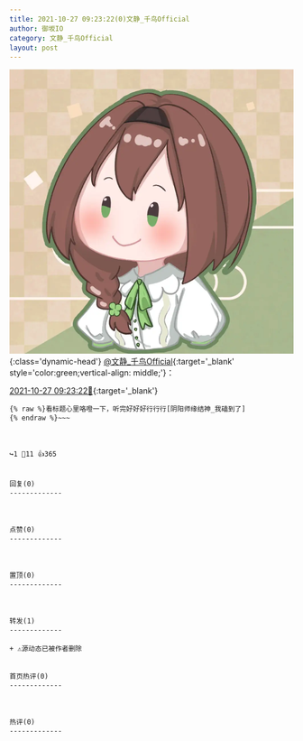 ```yaml
---
title: 2021-10-27 09:23:22(0)文静_千鸟Official
author: 御坂IO
category: 文静_千鸟Official
layout: post
---
```


![img](/images/ac7482ed1b9a7f203dc68c0c4a77c488a27b108a.jpg){:class='dynamic-head'}
[@文静_千鸟Official](https://space.bilibili.com/667526012/dynamic){:target='_blank' style='color:green;vertical-align: middle;'}：

[2021-10-27 09:23:22🔗](https://t.bilibili.com/586088668829037009){:target='_blank'}

~~~
{% raw %}看标题心里咯噔一下，听完好好好行行行[阴阳师缘结神_我磕到了]
{% endraw %}~~~



↪️1 💬11 👍365


回复(0)
-------------



点赞(0)
-------------



置顶(0)
-------------



转发(1)
-------------

+ ⚠源动态已被作者删除


首页热评(0)
-------------



热评(0)
-------------



